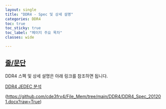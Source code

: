 ```yaml
---
layout: single
title: "DDR4 - Spec 및 상세 설명"
categories: DDR4
toc: true
toc_sticky: true
toc_label: "페이지 주요 목차"
classes: wide

---
```


## <u>줄/문단</u>
DDR4 스펙 및 상세 설명은 아래 링크를 참조하면 됩니다. 

[DDR4 JEDEC 분석](./images\DDR4\DDR4_Spec_201201.docx)

(https://github.com/cde3frv4/File_Mem/tree/main/DDR4/DDR4_Spec_201201.docx?raw=True)



